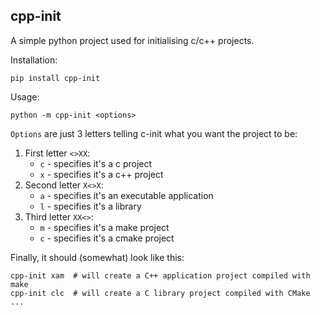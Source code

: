 ## cpp-init

A simple python project used for initialising c/c++ projects.

Installation:
```
pip install cpp-init
```

Usage:
```
python -m cpp-init <options>
```

`Options` are just 3 letters telling c-init what you want the project to be:
1. First letter `<>XX`:
	- `c` - specifies it's a c project
	- `x` - specifies it's a c++ project
2. Second letter `X<>X`:
	- `a` - specifies it's an executable application
	- `l` - specifies it's a library
3. Third letter `XX<>`:
	- `m` - specifies it's a make project
	- `c` - specifies it's a cmake project

Finally, it should (somewhat) look like this:
```
cpp-init xam  # will create a C++ application project compiled with make 
cpp-init clc  # will create a C library project compiled with CMake
...
```
